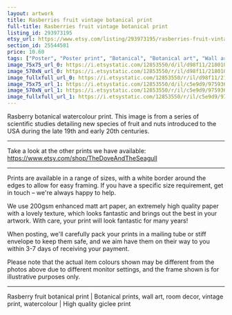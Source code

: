 ```yaml
---
layout: artwork
title: Rasberries fruit vintage botanical print
full-title: Rasberries fruit vintage botanical print
listing_id: 293973195
etsy_url: https://www.etsy.com/listing/293973195/rasberries-fruit-vintage-botanical-print?utm_source=ds&utm_medium=api&utm_campaign=api
section_id: 25544581
price: 10.60
tags: ["Poster", "Poster print", "Botanical", "Botanical art", "Wall art", "Botanical poster", "Vintage", "Plant", "Watercolour", "Fruit", "Vintage print", "High quality print"]
image_75x75_url_0: https://i.etsystatic.com/12853550/d/il/d98f11/2180101116/il_75x75.2180101116_rmi0.jpg?version=0
image_570xN_url_0: https://i.etsystatic.com/12853550/r/il/d98f11/2180101116/il_570xN.2180101116_rmi0.jpg
image_fullxfull_url_0: https://i.etsystatic.com/12853550/r/il/d98f11/2180101116/il_fullxfull.2180101116_rmi0.jpg
image_75x75_url_1: https://i.etsystatic.com/12853550/d/il/c5e9d9/975936636/il_75x75.975936636_l2hc.jpg?version=0
image_570xN_url_1: https://i.etsystatic.com/12853550/r/il/c5e9d9/975936636/il_570xN.975936636_l2hc.jpg
image_fullxfull_url_1: https://i.etsystatic.com/12853550/r/il/c5e9d9/975936636/il_fullxfull.975936636_l2hc.jpg
---
```

Rasberry botanical watercolour print. This image is from a series of scientific studies detailing new species of fruit and nuts introduced to the USA during the late 19th and early 20th centuries.

---

Take a look at the other prints we have available:
https://www.etsy.com/shop/TheDoveAndTheSeagull

---

Prints are available in a range of sizes, with a white border around the edges to allow for easy framing. If you have a specific size requirement, get in touch – we&#39;re always happy to help.

We use 200gsm enhanced matt art paper, an extremely high quality paper with a lovely texture, which looks fantastic and brings out the best in your artwork. With care, your print will look fantastic for many years!

When posting, we&#39;ll carefully pack your prints in a mailing tube or stiff envelope to keep them safe, and we aim have them on their way to you within 3-7 days of receiving your payment.

Please note that the actual item colours shown may be different from the photos above due to different monitor settings, and the frame shown is for illustrative purposes only.

---

Rasberry fruit botanical print | Botanical prints, wall art, room decor, vintage print, watercolour | High quality giclee print
